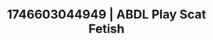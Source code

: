 ---
categories:
- Natural curves
- Immersive erotica
- AI-generated
- Bare skin
- ASMR
- Erotic tension
- Intimate POV
- Cosplay
image: /assets/images/1746603044949.jpg
layout: post
seo:
  description: Featured content with artistic ABDL Play, Scat Fetish. HD images available.
  keywords: ABDL Play, Scat Fetish
  og_image: /assets/images/1746603044949.jpg
  schema_type: VisualArtwork
tags:
- ABDL Play
- '#1746603044949'
- Scat Fetish
title: 1746603044949 | ABDL Play Scat Fetish
---